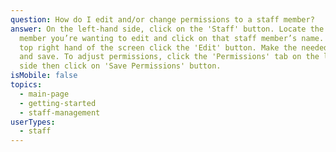 ```yaml
---
question: How do I edit and/or change permissions to a staff member?
answer: On the left-hand side, click on the 'Staff' button. Locate the staff
  member you’re wanting to edit and click on that staff member’s name. On the
  top right hand of the screen click the 'Edit' button. Make the needed changes
  and save. To adjust permissions, click the 'Permissions' tab on the left-hand
  side then click on 'Save Permissions' button.
isMobile: false
topics:
  - main-page
  - getting-started
  - staff-management
userTypes:
  - staff
---
```


